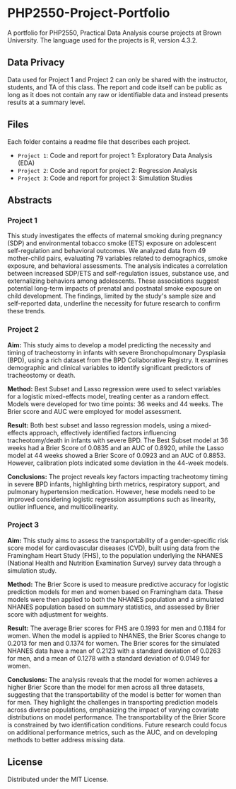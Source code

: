 # PHP2550-Project-Portfolio
A portfolio for PHP2550, Practical Data Analysis course projects at Brown University. The language used for the projects is R, version 4.3.2.

## Data Privacy
Data used for Project 1 and Project 2 can only be shared with the instructor, students, and TA of this class. The report and code itself can be public as long as it does not contain any raw or identifiable data and instead presents results at a summary level.

## Files
Each folder contains a readme file that describes each project.

- `Project 1`: Code and report for project 1: Exploratory Data Analysis (EDA)
- `Project 2`: Code and report for project 2: Regression Analysis
- `Project 3`: Code and report for project 3: Simulation Studies

## Abstracts

### Project 1
This study investigates the effects of maternal smoking during pregnancy (SDP) and environmental tobacco smoke (ETS) exposure on adolescent self-regulation and behavioral outcomes. We analyzed data from 49 mother-child pairs, evaluating 79 variables related to demographics, smoke exposure, and behavioral assessments. The analysis indicates a correlation between increased SDP/ETS and self-regulation issues, substance use, and externalizing behaviors among adolescents. These associations suggest potential long-term impacts of prenatal and postnatal smoke exposure on child development. The findings, limited by the study's sample size and self-reported data, underline the necessity for future research to confirm these trends.

### Project 2
 **Aim:** This study aims to develop a model predicting the necessity and timing of tracheostomy in infants with severe Bronchopulmonary Dysplasia (BPD), using a rich dataset from the BPD Collaborative Registry. It examines demographic and clinical variables to identify significant predictors of tracheostomy or death.
 
**Method:** Best Subset and Lasso regression were used to select variables for a logistic mixed-effects model, treating center as a random effect. Models were developed for two time points: 36 weeks and 44 weeks. The Brier score and AUC were employed for model assessment.
  
**Result:** Both best subset and lasso regression models, using a mixed-effects approach, effectively identified factors influencing tracheotomy/death in infants with severe BPD. The Best Subset model at 36 weeks had a Brier Score of 0.0835 and an AUC of 0.8920, while the Lasso model at 44 weeks showed a Brier Score of 0.0923 and an AUC of 0.8853. However, calibration plots indicated some deviation in the 44-week models.
  
**Conclusions:** The project reveals key factors impacting tracheotomy timing in severe BPD infants, highlighting birth metrics, respiratory support, and pulmonary hypertension medication. However, hese models need to be improved considering logistic regression assumptions such as linearity, outlier influence, and multicollinearity.
  
### Project 3
 **Aim:** This study aims to assess the transportability of a gender-specific risk score model for cardiovascular diseases (CVD), built using data from the Framingham Heart Study (FHS), to the population underlying the NHANES (National Health and Nutrition Examination Survey) survey data through a simulation study. 

**Method:** The Brier Score is used to measure predictive accuracy for logistic prediction models for men and women based on Framingham data. These models were then applied to both the NHANES population and a simulated NHANES population based on summary statistics, and assessed by Brier score with adjustment for weights. 

**Result:** The average Brier scores for FHS are 0.1993 for men and 0.1184 for women. When the model is applied to NHANES, the Brier Scores change to 0.2013 for men and 0.1374 for women. The Brier scores for the simulated NHANES data have a mean of 0.2123 with a standard deviation of 0.0263 for men, and a mean of 0.1278 with a standard deviation of 0.0149 for women.

**Conclusions:** The analysis reveals that the model for women achieves a higher Brier Score than the model for men across all three datasets, suggesting that the transportability of the model is better for women than for men. They highlight the challenges in transporting prediction models across diverse populations, emphasizing the impact of varying covariate distributions on model performance. The transportability of the Brier Score is constrained by two identification conditions. Future research could focus on additional performance metrics, such as the AUC, and on developing methods to better address missing data.

## License
Distributed under the MIT License. 
